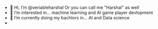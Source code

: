- 👋 Hi, I’m @veriableharshal Or you can call me "Harshal" as well
- 👀 I’m interested in... machine learning and AI game player devlopment
- 🌱 I’m currently doing my bachlors in... AI and Data science
- 


<!---
veriableharshal/veriableharshal is a ✨ special ✨ repository because its `README.md` (this file) appears on your GitHub profile.
You can click the Preview link to take a look at your changes.
--->
